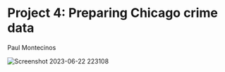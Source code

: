 # Project 4: Preparing Chicago crime data
Paul Montecinos

![Screenshot 2023-06-22 223108](https://github.com/pmontecinos23/Project-4/assets/29460152/b7baa93a-ced7-4490-af2a-e144bbf7d73c)

